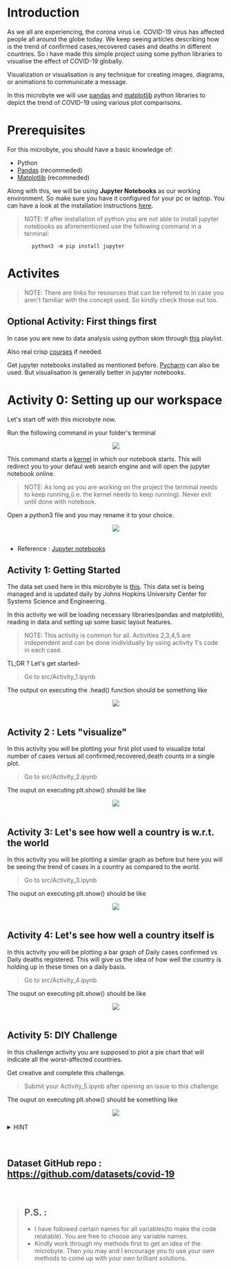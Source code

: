 # Introduction

As we all are experiencing, the corona virus i.e. COVID-19 virus has affected people all around the globe today. We keep seeing articles describing how is the trend of confirmed cases,recovered cases and deaths in different countries. So i have made this simple project using some python libraries to visualise the effect of COVID-19 globally.

Visualization or visualisation is any technique for creating images, diagrams, or animations to communicate a message.

In this microbyte we will use [pandas](https://pandas.pydata.org/) and [matplotlib](https://matplotlib.org/) python libraries to depict the trend of COVID-19 using various plot comparisons.

# Prerequisites

For this microbyte, you should have a basic knowledge of:

- Python
- [Pandas](https://pandas.pydata.org/) (recommeded)
- [Matplotlib](https://matplotlib.org/) (recommeded)

Along with this, we will be using **Jupyter Notebooks** as our working environment. So make sure you have it configured for your pc or laptop. You can have a look at the installation instructions [here](https://test-jupyter.readthedocs.io/en/latest/install.html).

> NOTE: If after installation of python you are not able to install jupyter notebooks as aforementioned use the following command in a terminal:

            python3 -m pip install jupyter

# Activites

> NOTE: There are links for resources that can be refered to in case you aren't familiar with the concept used. So kindly check those out too.

## Optional Activity: First things first

In case you are new to data analysis using python skim through [this](https://www.youtube.com/watch?v=-Rf4fZDQ0yw&list=PLjgj6kdf_snaw8QnlhK5f3DzFDFKDU5f4) playlist.

Also real crisp [courses](https://www.kaggle.com/learn/python) if needed.

Get jupyter notebooks installed as mentioned before. [Pycharm](https://www.jetbrains.com/pycharm/) can also be used. But visualisation is generally better in jupyter notebooks.

# Activity 0: Setting up our workspace

Let's start off with this microbyte now.

Run the following command in your folder's terminal

<div align="center">
<img src="./images/run_jupyter.PNG" align="center">
</div>

This command starts a [kernel](https://jupyter-client.readthedocs.io/en/stable/kernels.html#:~:text=A%20'kernel'%20is%20a%20program,up%20communications%20with%20the%20frontend.) in which our notebook starts. This will redirect you to your defaul web search engine and will open the jupyter notebook online.

> NOTE: As long as you are working on the project the terminal needs to keep running,(i.e. the kernel needs to keep running). Never exit until done with notebook.

Open a python3 file and you may rename it to your choice.

<div align="center">
<img src="./images/open_python3.png" align="center">
</div>
<br>

- Reference : [Jupyter notebooks](https://www.youtube.com/watch?v=q_BzsPxwLOE)

## Activity 1: Getting Started

The data set used here in this microbyte is [this](https://raw.githubusercontent.com/datasets/covid-19/master/data/countries-aggregated.csv). This data set is being managed and is updated daily by Johns Hopkins University Center for Systems Science and Engineering.

In this activity we will be loading necessary libraries(pandas and matplotlib), reading in data and setting up some basic layout features.

>NOTE: This activity is common for all. Activities 2,3,4,5 are independent and can be done inidividually by using activity 1's code in each case.

TL;DR ? Let's get started- 
> Go to src/Activity_1.ipynb

The output on executing the .head() function should be something like 
<div align="center">
<img src="./images/activity_1.png" align="center">
</div>
<br>

## Activity 2 : Lets "visualize"

In this activity you will be plotting your first plot used to visualize total number of cases versus all confirmed,recovered,death counts in a single plot. 

> Go to src/Activity_2.ipynb

The ouput on executing plt.show() should be like
<div align="center">
<img src="./images/activity_2.png" align="center">
</div>
<br>

## Activity 3: Let's see how well a country is w.r.t. the world

In this activity you will be plotting a similar graph as before but here you will be seeing the trend of cases in a country as compared to the world. 

> Go to src/Activity_3.ipynb

The ouput on executing plt.show() should be like
<div align="center">
<img src="./images/activity_3.png" align="center">
</div>
<br>

## Activity 4: Let's see how well a country itself is 

In this activity you will be plotting a bar graph of Daily cases confirmed vs Daily deaths registered. This will give us the idea of how well the country is holding up in these times on a daily basis.

> Go to src/Activity_4.ipynb

The ouput on executing plt.show() should be like
<div align="center">
<img src="./images/activity_4.png" align="center">
</div>
<br>

## Activity 5: DIY Challenge

In this challenge activity you are supposed to plot a pie chart that will indicate all the worst-affected countries.

Get creative and complete this challenge.

> Submit your Activity_5.ipynb after opening an issue to this challenge

The ouput on executing plt.show() should be something like
<div align="center">
<img src="./images/activity_5.png" align="center">
</div>
<br>

<details><summary>HINT</summary>
<p>  
            
Try sorting the data frame according to dates. Also try using the timedelta of [datetime](https://docs.python.org/3/library/datetime.html) python library. Then try arranging all in descending order. Finally plot the [pie chart](https://matplotlib.org/3.1.1/api/_as_gen/matplotlib.pyplot.pie.html).

</p>
</details>

<br>
<br>

## Dataset GitHub repo : https://github.com/datasets/covid-19
<br>

>## P.S. : 
> - I have followed certain names for all variables(to make the code relatable). You are free to choose any variable names.
> - Kindly work through my methods first to get an idea of the microbyte. Then you may and I encourage you to use your own methods to come up with your own brilliant solutions.

